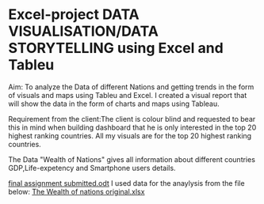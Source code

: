 # Excel-project DATA VISUALISATION/DATA STORYTELLING using Excel and Tableu
Aim: To analyze the Data of different Nations and getting trends in the form of visuals and maps using Tableu and Excel.
 I created a visual report that will show the data in the form of charts and maps using Tableau.

Requirement from the client:The client is colour blind and requested to bear this in mind when building dashboard that he is only interested in the top 20 highest ranking countries. All my visuals are for the top 20 highest ranking countries.

The Data "Wealth of Nations" gives all information about different countries GDP,Life-expetency and Smartphone users details.


[final assignment submitted.odt](https://github.com/ShafaqA/Excel-project-with-charts/files/11226731/final.assignment.submitted.odt)
I used data for the anaylysis from the file below:
[The Wealth of nations original.xlsx](https://github.com/ShafaqA/Excel-project-with-charts/files/11226752/The.Wealth.of.nations.original.xlsx)



